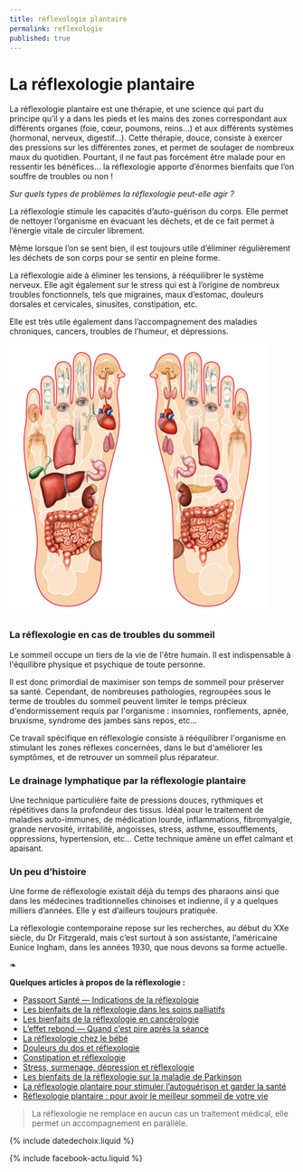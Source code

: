 ```yaml
---
title: réflexologie plantaire
permalink: reflexologie
published: true
---
```


# La réflexologie plantaire

La réflexologie plantaire est une thérapie, et une science qui part du principe qu’il y a dans les pieds et les mains des zones correspondant aux différents organes (foie, cœur, poumons, reins…) et aux différents systèmes (hormonal, nerveux, digestif…). Cette thérapie, douce, consiste à exercer des pressions sur les différentes zones, et permet de soulager de nombreux maux du quotidien. Pourtant, il ne faut pas forcément être malade pour en ressentir les bénéfices… la réflexologie apporte d’énormes bienfaits que l’on souffre de troubles ou non !

*Sur quels types de problèmes la réflexologie peut-elle agir ?*

La réflexologie stimule les capacités d’auto-guérison du corps. Elle permet de nettoyer l’organisme en évacuant les déchets, et de ce fait permet à l’énergie vitale de circuler librement.

Même lorsque l’on se sent bien, il est toujours utile d’éliminer régulièrement les déchets de son corps pour se sentir en pleine forme.

La réflexologie aide à éliminer les tensions, à rééquilibrer le système nerveux. Elle agit également sur le stress qui est à l’origine de nombreux troubles fonctionnels, tels que migraines, maux d’estomac, douleurs dorsales et cervicales, sinusites, constipation, etc.

Elle est très utile également dans l’accompagnement des maladies chroniques, cancers, troubles de l’humeur, et dépressions.

![](./images/zones-pieds-455x478.png)

### La réflexologie en cas de troubles du sommeil

Le sommeil occupe un tiers de la vie de l'être humain. Il est indispensable à l'équilibre physique et psychique de toute personne.

Il est donc primordial de maximiser son temps de sommeil pour préserver sa santé. Cependant, de nombreuses pathologies, regroupées sous le terme de troubles du sommeil peuvent limiter le temps précieux d'endormissement requis par l'organisme : insomnies, ronflements, apnée, bruxisme, syndrome des jambes sans repos, etc...

Ce travail spécifique en réflexologie consiste à rééquilibrer l'organisme en stimulant les zones réflexes concernées, dans le but d'améliorer les symptômes, et de retrouver un sommeil plus réparateur. 

### Le drainage lymphatique par la réflexologie plantaire

Une technique particulière faite de pressions douces, rythmiques et répétitives dans la profondeur des tissus. Idéal pour le traitement de maladies auto-immunes, de médication lourde, inflammations, fibromyalgie, grande nervosité, irritabilité, angoisses, stress, asthme, essoufflements, oppressions, hypertension, etc...
Cette technique amène un effet calmant et apaisant.

### Un peu d’histoire

Une forme de réflexologie existait déjà du temps des pharaons ainsi que dans les médecines traditionnelles chinoises et indienne, il y a quelques milliers d’années. Elle y est d’ailleurs toujours pratiquée.

La réflexologie contemporaine repose sur les recherches, au début du XXe siècle, du Dr Fitzgerald, mais c’est surtout à son assistante, l’américaine Eunice Ingham, dans les années 1930, que nous devons sa forme actuelle.

❧

**Quelques articles à propos de la réflexologie :**

- [Passport Santé — Indications de la réflexologie][1]
- [Les bienfaits de la réflexologie dans les soins palliatifs][2]
- [Les bienfaits de la réflexologie en cancérologie][3]
- [L’effet rebond — Quand c’est pire après la séance][4]
- [La réflexologie chez le bébé][5]
- [Douleurs du dos et réflexologie][6]
- [Constipation et réflexologie][7]
- [Stress, surmenage, dépression et réflexologie][8]
- [Les bienfaits de la réflexologie sur la maladie de Parkinson][9]
- [La réflexologie plantaire pour stimuler l’autoguérison et garder la santé][10]
- [Réflexologie plantaire : pour avoir le meilleur sommeil de votre vie][11]



> La réflexologie ne remplace en aucun cas un traitement médical, elle permet un accompagnement en parallèle.

[1]: http://www.passeportsante.net/fr/Therapies/Guide/Fiche.aspx?doc=reflexologie_th

[2]: http://www.actmd.org/articles/200902reflexosoinspalliatifsf.htm

[3]: http://www.clicbienetre.com/medecine/sante/les-bienfaits-de-la-reflexologie-en-cancerologie-7592#aqWyTBK5WM3egcJf.01

[4]: http://conscience-et-sante.com/effet-rebond/

[5]: http://www.psycho-bien-etre.be/bien-etre/reflexologie/bienfaits-de-reflexologie-chez-bebe

[6]: http://www.psycho-bien-etre.be/bien-etre/reflexologie/douleurs-musculaires-du-dos-et-reflexologie-plantaire

[7]: http://www.psycho-bien-etre.be/bien-etre/reflexologie/constipation-et-reflexologie-plantaire

[8]: http://www.psycho-bien-etre.be/bien-etre/reflexologie/tension-nerveuse-surmenage-depression-nerveuse-vu-par-la-reflexologie-plantaire

[9]: http://www.psycho-bien-etre.be/bien-etre/reflexologie/les-bienfaits-de-la-reflexologie-plantaire-sur-la-maladie-de-parkinson

[10]: http://www.mieux-vivre-autrement.com/la-reflexologie-plantaire-pour-favoriser-lautogerison-et-garder-la-sante.html#sthash.4MsRfvRQ.lL3FCCWD.dpbs

[11]:https://www.sain-et-naturel.com/reflexologie-plantaire-meilleur-sommeil.html


{% include datedechoix.liquid %}

{% include facebook-actu.liquid %}
